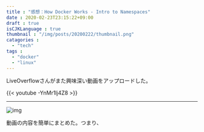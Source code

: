 ```yaml
---
title : "感想：How Docker Works - Intro to Namespaces"
date : 2020-02-23T23:15:22+09:00
draft : true
isCJKLanguage : true
thumbnail : "/img/posts/20200222/thumbnail.png"
catagories :
  - "tech"
tags :
  - "docker"
  - "linux"
---
```


LiveOverflowさんがまた興味深い動画をアップロードした。

{{< youtube -YnMr1lj4Z8 >}}

---

![img](/img/posts/20200222/0001.png)

動画の内容を簡単にまとめた。つまり、
